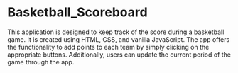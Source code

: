 # Basketball_Scoreboard
This application is designed to keep track of the score during a basketball game. It is created using HTML, CSS, and vanilla JavaScript. The app offers the functionality to add points to each team by simply clicking on the appropriate buttons. Additionally, users can update the current period of the game through the app.
